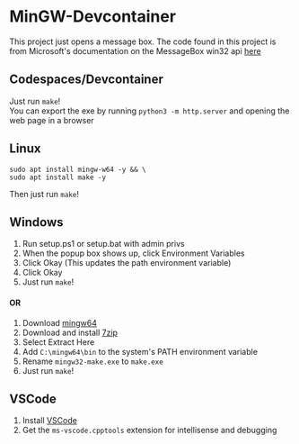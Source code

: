# MinGW-Devcontainer
This project just opens a message box. The code found in this project is from Microsoft's documentation on the MessageBox win32 api [here](https://learn.microsoft.com/en-us/windows/win32/api/winuser/nf-winuser-messagebox) 
## Codespaces/Devcontainer
Just run `make`! </br>
You can export the exe by running `python3 -m http.server` and opening the web page in a browser
## Linux
```
sudo apt install mingw-w64 -y && \
sudo apt install make -y
```
Then just run `make`!
## Windows
1. Run setup.ps1 or setup.bat with admin privs
2. When the popup box shows up, click Environment Variables
3. Click Okay (This updates the path environment variable)
4. Click Okay
5. Just run `make`! </br>
#### OR
1. Download [mingw64](https://sourceforge.net/projects/mingw-w64/files/Toolchains%20targetting%20Win64/Personal%20Builds/mingw-builds/8.1.0/threads-win32/seh/x86_64-8.1.0-release-win32-seh-rt_v6-rev0.7z)
2. Download and install [7zip](https://www.7-zip.org/a/7z2301-x64.exe)
3. Select Extract Here
4. Add `C:\mingw64\bin` to the system's PATH environment variable
5. Rename `mingw32-make.exe` to `make.exe`
6. Just run `make`! 
## VSCode 
1. Install [VSCode](https://code.visualstudio.com/download)
2. Get the `ms-vscode.cpptools` extension for intellisense and debugging
